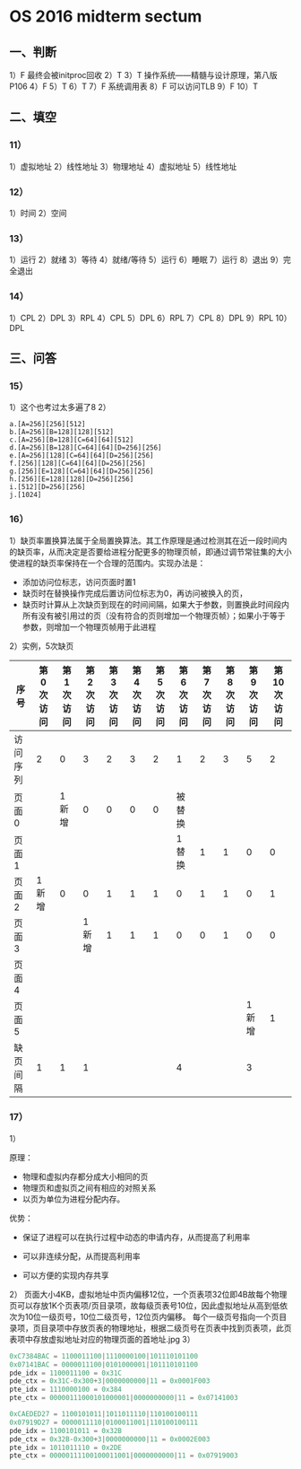 # OS 2016 midterm sectum
## 一、判断
1）F 最终会被initproc回收
2）T
3）T 操作系统——精髓与设计原理，第八版P106
4）F
5）T
6）T
7）F 系统调用表
8）F 可以访问TLB
9）F
10）T

## 二、填空
### 11）
1）虚拟地址   2）线性地址  3）物理地址  4）虚拟地址  5）线性地址

### 12）
1）时间  2）空间

### 13）
1）运行  2）就绪  3）等待  4）就绪/等待  5）运行
6）睡眠  7）运行  8）退出  9）完全退出

### 14）
1）CPL  2）DPL  3）RPL
4）CPL  5）DPL  6）RPL
7）CPL  8）DPL  9）RPL  10）DPL

## 三、问答
### 15）
1）这个也考过太多遍了8
2）
```
a.[A=256][256][512]
b.[A=256][B=128][128][512]
c.[A=256][B=128][C=64][64][512]
d.[A=256][B=128][C=64][64][D=256][256]
e.[A=256][128][C=64][64][D=256][256]
f.[256][128][C=64][64][D=256][256]
g.[256][E=128][C=64][64][D=256][256]
h.[256][E=128][128][D=256][256]
i.[512][D=256][256]
j.[1024]
```
### 16）
1）缺页率置换算法属于全局置换算法。其工作原理是通过检测其在近一段时间内的缺页率，从而决定是否要给进程分配更多的物理页帧，即通过调节常驻集的大小使进程的缺页率保持在一个合理的范围内。实现办法是：

- 添加访问位标志，访问页面时置1
- 缺页时在替换操作完成后置访问位标志为0，再访问被换入的页，
- 缺页时计算从上次缺页到现在的时间间隔，如果大于参数，则置换此时间段内所有没有被引用过的页（没有符合的页则增加一个物理页帧）；如果小于等于参数，则增加一个物理页帧用于此进程

2）实例，5次缺页

| 序号     | 第0次访问 | 第1次访问 | 第2次访问 | 第3次访问 | 第4次访问 | 第5次访问 | 第6次访问 | 第7次访问 | 第8次访问 | 第9次访问 | 第10次访问 |
| -------- | --------- | --------- | --------- | --------- | --------- | --------- | --------- | --------- | --------- | --------- | ---------- |
| 访问序列 | 2         | 0         | 3         | 2         | 3         | 2         | 1         | 2         | 3         | 5         | 2          |
| 页面0    |           | 1 新增    | 0         | 0         | 0         | 0         | 被替换    |           |           |           |            |
| 页面1    |           |           |           |           |           |           | 1 替换    | 1         | 1         | 0         | 0          |
| 页面2    | 1 新增    | 0         | 0         | 1         | 1         | 1         | 0         | 1         | 1         | 0         | 1          |
| 页面3    |           |           | 1 新增    | 1         | 1         | 1         | 0         | 0         | 1         | 0         | 0          |
| 页面4    |           |           |           |           |           |           |           |           |           |           |            |
| 页面5    |           |           |           |           |           |           |           |           |           | 1 新增    | 1          |
| 缺页间隔 | 1         | 1         | 1         |           |           |           | 4         |           |           | 3         |            |
### 17）
1）

原理：

- 物理和虚拟内存都分成大小相同的页
- 物理页和虚拟页之间有相应的对照关系
- 以页为单位为进程分配内存。

优势：
- 保证了进程可以在执行过程中动态的申请内存，从而提高了利用率

- 可以非连续分配，从而提高利用率

- 可以方便的实现内存共享

2）
页面大小4KB，虚拟地址中页内偏移12位，一个页表项32位即4B故每个物理页可以存放1K个页表项/页目录项，故每级页表号10位，因此虚拟地址从高到低依次为10位一级页号，10位二级页号，12位页内偏移。
每个一级页号指向一个页目录项，页目录项中存放页表的物理地址，根据二级页号在页表中找到页表项，此页表项中存放虚拟地址对应的物理页面的首地址.jpg
3）

```c
0xC7384BAC = 1100011100|1110000100|101110101100
0x07141BAC = 0000011100|0101000001|101110101100
pde_idx = 1100011100 = 0x31C
pde_ctx = 0x31C-0x300+3|0000000000|11 = 0x0001F003
pte_idx = 1110000100 = 0x384
pte_ctx = 00000111000101000001|0000000000|11 = 0x07141003
```
```c
0xCAEDED27 = 1100101011|1011011110|110100100111
0x07919D27 = 0000011110|0100011001|110100100111
pde_idx = 1100101011 = 0x32B
pde_ctx = 0x32B-0x300+3|0000000000|11 = 0x0002E003
pte_idx = 1011011110 = 0x2DE
pte_ctx = 00000111100100011001|0000000000|11 = 0x07919003
```
